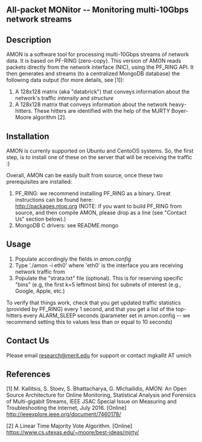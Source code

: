 All-packet MONitor --  Monitoring multi-10Gbps network streams
------------------------------------------------------

Description
-------------
AMON is a software tool for processing multi-10Gbps streams of network data.
It is based on PF-RING (zero-copy).
This version of AMON reads packets directly from the network interface (NIC),
using the PF\_RING API. It then generates and streams (to a centralized MongoDB
database) the following data output (for more details, see [1]):
1. A 128x128 matrix (aka "databrick") that conveys information about the network's traffic *intensity* and *structure* 
2. A 128x128 matrix that conveys information about the network heavy-hitters. These hitters are identified with the help of the MJRTY Boyer-Moore algorithm [2].

Installation
-------------
AMON is currenly supported on Ubuntu and CentoOS systems. So, the first step, is to install one of these on the server that will be receiving the traffic :)

Overall, AMON can be easily built from source, once these two prerequisites are installed:
1. PF\_RING: we recommend installing PF\_RING as a binary. Great instructions can be found here:  
http://packages.ntop.org (NOTE: if you want to build PF\_RING from source, and then compile AMON, please drop as a line (see "Contact Us" section below).)
2. MongoDB C drivers: see README.mongo

Usage
------
1. Populate accordingly the fields in *amon.config*
2. Type './amon -i eth0' where 'eth0' is the interface you are receiving network traffic from
3. Populate the "strata.txt" file (optional). This is for reserving specific "bins" (e.g, the first k=5 leftmost bins) for subnets of interest (e.g., Google, Apple, etc.)

To verify that things work, check that you get updated traffic statistics (provided by PF\_RING) every 1 second, and that you get a list of the top-hitters every 
ALARM\_SLEEP seconds (parameter set in amon.config -- we recommend setting this to values less than or equal to 10 seconds)

Contact Us
----------

Please email research@merit.edu for support or contact mgkallit AT umich

References
-------------

[1]  M. Kallitsis, S. Stoev, S. Bhattacharya, G. Michailidis, AMON: An Open Source Architecture for Online Monitoring, Statistical Analysis and Forensics of Multi-gigabit Streams, IEEE JSAC Special Issue on Measuring and Troubleshooting the Internet, July 2016. [Online] http://ieeexplore.ieee.org/document/7460178/

[2] A Linear Time Majority Vote Algorithm. [Online] https://www.cs.utexas.edu/~moore/best-ideas/mjrty/
